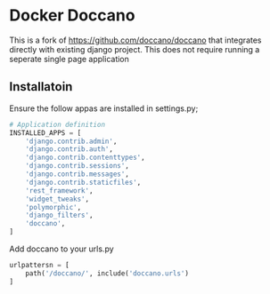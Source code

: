 # Docker Doccano

This is a fork of https://github.com/doccano/doccano that integrates directly with existing django project. This does not require running a seperate single page application


## Installatoin

Ensure the follow appas are installed in settings.py;

```python
# Application definition
INSTALLED_APPS = [
    'django.contrib.admin',
    'django.contrib.auth',
    'django.contrib.contenttypes',
    'django.contrib.sessions',
    'django.contrib.messages',
    'django.contrib.staticfiles',
    'rest_framework',
    'widget_tweaks',
    'polymorphic',
    'django_filters',
    'doccano',
]
```

Add doccano to your urls.py
```python
urlpattersn = [
    path('/doccano/', include('doccano.urls')
]
```
